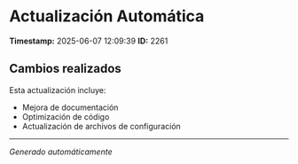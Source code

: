 # Actualización Automática

**Timestamp:** 2025-06-07 12:09:39
**ID:** 2261

## Cambios realizados

Esta actualización incluye:
- Mejora de documentación
- Optimización de código
- Actualización de archivos de configuración

---
*Generado automáticamente*
